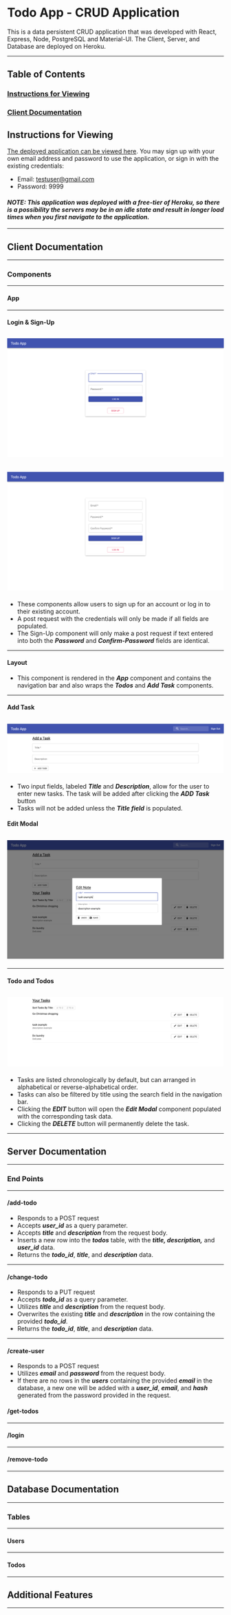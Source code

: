# Todo App - CRUD Application

This is a data persistent CRUD application that was developed with React, Express, Node, PostgreSQL and Material-UI. The Client, Server, and Database are deployed on Heroku.

---

## Table of Contents

### **[Instructions for Viewing](#instructions-for-viewing)**</br>

### **[Client Documentation](#client-documentation)**</br>

## Instructions for Viewing

[The deployed application can be viewed here](https://andrew-bradt-todo-frontend.herokuapp.com/). You may sign up with your own email address and password to use the application, or sign in with the existing credentials:

- Email: testuser@gmail.com
- Password: 9999

#### **_NOTE: This application was deployed with a free-tier of Heroku, so there is a possibility the servers may be in an idle state and result in longer load times when you first navigate to the application._**

---

## Client Documentation

---

### Components

---

#### App

---

#### Login & Sign-Up

## <img src='./documentation_assets/log-in.jpg'>

## <img src='./documentation_assets/sign-up.jpg'>

- These components allow users to sign up for an account or log in to their existing account.
- A post request with the credentials will only be made if all fields are populated.
- The Sign-Up component will only make a post request if text entered into both the **_Password_** and **_Confirm-Password_** fields are identical.

---

#### Layout

- This component is rendered in the **_App_** component and contains the navigation bar and also wraps the **_Todos_** and **_Add Task_** components.

---

#### Add Task

## <img src='./documentation_assets/add-task.jpg'>

- Two input fields, labeled **_Title_** and **_Description_**, allow for the user to enter new tasks. The task will be added after clicking the **_ADD Task_** button
- Tasks will not be added unless the **_Title field_** is populated.

#### Edit Modal

## <img src='./documentation_assets/edit-modal.jpg'>

---

#### Todo and Todos

## <img src='./documentation_assets/todos.jpg'>

- Tasks are listed chronologically by default, but can arranged in alphabetical or reverse-alphabetical order.
- Tasks can also be filtered by title using the search field in the navigation bar.
- Clicking the **_EDIT_** button will open the **_Edit Modal_** component populated with the corresponding task data.
- Clicking the **_DELETE_** button will permanently delete the task.

---

## Server Documentation

---

### End Points

---

#### /add-todo

- Responds to a POST request
- Accepts **_user_id_** as a query parameter.
- Accepts **_title_** and **_description_** from the request body.
- Inserts a new row into the **_todos_** table, with the **_title, description,_** and **_user_id_** data.
- Returns the **_todo_id_**, **_title_**, and **_description_** data.

---

#### /change-todo

- Responds to a PUT request
- Accepts **_todo_id_** as a query parameter.
- Utilizes **_title_** and **_description_** from the request body.
- Overwrites the existing **_title_** and **_description_** in the row containing the provided **_todo_id_**.
- Returns the **_todo_id_**, **_title_**, and **_description_** data.

---

#### /create-user

- Responds to a POST request
- Utilizes **_email_** and **_password_** from the request body.
- If there are no rows in the **_users_** containing the provided **_email_** in the database, a new one will be added with a **_user_id_**, **_email_**, and **_hash_** generated from the password provided in the request.

#### /get-todos

---

#### /login

---

#### /remove-todo

---

## Database Documentation

---

### Tables

---

#### Users

---

#### Todos

---

## Additional Features

---
